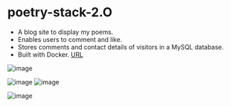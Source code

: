 # poetry-stack-2.O
- A blog site to display my poems. 
- Enables users to comment and like. 
- Stores comments and contact details of visitors in a MySQL database. 
- Built with Docker.
 <a href="https://ds-1090.github.io/poetry-stack-2.O/">URL</a>

![image](https://github.com/user-attachments/assets/64af82ad-c84f-4110-b268-cc24241f72e5)



![image](https://github.com/user-attachments/assets/15caf459-edf6-4671-a3ea-b7ac595e9355)
![image](https://github.com/user-attachments/assets/d6fd3baf-73ce-4fdc-8c17-873cf89bc86f)

![image](https://github.com/user-attachments/assets/3a0337fe-58fa-4a7b-8656-33db37062545)

